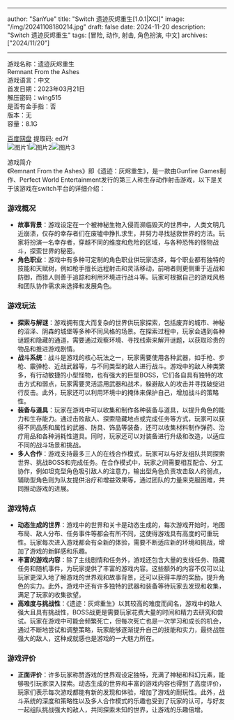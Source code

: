 
---
author: "SanYue"
title: "Switch 遗迹灰烬重生[1.0.1|XCI]"
image: "/img/20241108180214.jpg"
draft: false
date: 2024-11-20
description: "Switch 遗迹灰烬重生"
tags: [冒险, 动作, 射击, 角色扮演, 中文]
archives: ["2024/11/20"]

---

游戏名称：遗迹灰烬重生   
Remnant From the Ashes    
游戏语言：中文  
首发日期：2023年03月21日  
解压密码：wing515  
是否有金手指：否  
版本：无   
容量：8.1G

[百度网盘](https//pan.baidu.com/s/1sZ6Yj1vv4uzWLNrUx4KykA) 提取码: ed7f  
![图片1](/img/1e5fdd.jpg)![图片2](/img/c089ad3.jpg)![图片3](/img/2d3150c.jpg)  

游戏简介  
《Remnant From the Ashes》即《遗迹：灰烬重生》，是一款由Gunfire Games制作、Perfect World Entertainment发行的第三人称生存动作射击游戏，以下是关于该游戏在switch平台的详细介绍：

### 游戏概况
- **故事背景**：游戏设定在一个被神秘生物入侵而濒临毁灭的世界中，人类文明几近崩溃，仅存的幸存者们在废墟中挣扎求生，并努力寻找拯救世界的方法。玩家将扮演一名幸存者，穿越不同的维度和危险的区域，与各种恐怖的怪物战斗，探索世界的秘密。
- **角色职业**：游戏中有多种可定制的角色职业供玩家选择，每个职业都有独特的技能和天赋树，例如枪手擅长远程射击和灵活移动，前哨者则更侧重于近战和防御，而猎人则善于追踪和利用环境进行战斗等。玩家可根据自己的游戏风格和团队协作需求来选择和发展角色。

### 游戏玩法
- **探索与解谜**：游戏拥有庞大而复杂的世界供玩家探索，包括废弃的城市、神秘的沼泽、阴森的城堡等多种不同风格的场景。在探索过程中，玩家会遇到各种谜题和隐藏的通道，需要通过观察环境、寻找线索来解开谜题，以获取珍贵的物品和推进游戏剧情。
- **战斗系统**：战斗是游戏的核心玩法之一，玩家需要使用各种武器，如手枪、步枪、霰弹枪、近战武器等，与不同类型的敌人进行战斗。游戏中的敌人种类繁多，有行动敏捷的小型怪物，也有强大的巨型BOSS，它们各自具有独特的攻击方式和弱点，玩家需要灵活运用武器和战术，躲避敌人的攻击并寻找破绽进行反击。此外，玩家还可以利用环境中的掩体来保护自己，增加战斗的策略性。
- **装备与道具**：玩家在游戏中可以收集和制作各种装备与道具，以提升角色的能力和生存能力。通过击败敌人、探索隐藏地点或完成任务等方式，玩家可以获得不同品质和属性的武器、防具、饰品等装备，还可以收集材料制作弹药、治疗用品和各种消耗性道具。同时，玩家还可以对装备进行升级和改造，以适应不同的战斗场景和挑战。
- **多人合作**：游戏支持最多三人的在线合作模式，玩家可以与好友组队共同探索世界、挑战BOSS和完成任务。在合作模式中，玩家之间需要相互配合、分工协作，例如坦克型角色吸引敌人的注意力，输出型角色负责攻击敌人的弱点，辅助型角色则为队友提供治疗和增益效果等，通过团队的力量来克服困难，共同推动游戏的进展。

### 游戏特点
- **动态生成的世界**：游戏中的世界和关卡是动态生成的，每次游戏开始时，地图布局、敌人分布、任务事件等都会有所不同，这使得游戏具有高度的可重玩性。玩家每次进入游戏都会有全新的体验，需要不断适应新的环境和挑战，增加了游戏的新鲜感和乐趣。
- **丰富的游戏内容**：除了主线剧情和任务外，游戏还包含大量的支线任务、隐藏任务和随机事件，为玩家提供了丰富的游戏内容。这些额外的内容不仅可以让玩家更深入地了解游戏的世界观和故事背景，还可以获得丰厚的奖励，提升角色的实力。此外，游戏中还有许多独特的武器和装备等待玩家去发现和收集，满足了玩家的收集欲望。
- **高难度与挑战性**：《遗迹：灰烬重生》以其较高的难度而闻名，游戏中的敌人强大且具有挑战性，BOSS战更是需要玩家花费大量的时间和精力去研究和尝试。玩家在游戏中可能会频繁死亡，但每次死亡也是一次学习和成长的机会，通过不断地尝试和调整策略，玩家能够逐渐提升自己的技能和实力，最终战胜强大的敌人，这种成就感也是游戏的一大魅力所在。

### 游戏评价
- **正面评价**：许多玩家称赞游戏的世界观设定独特，充满了神秘和科幻元素，能够吸引玩家深入探索。动态生成的世界和丰富的游戏内容也得到了高度评价，玩家们表示每次游戏都能有新的发现和体验，增加了游戏的耐玩性。此外，战斗系统的深度和策略性以及多人合作模式的乐趣也受到了玩家的认可，与好友一起组队挑战强大的敌人，共同探索未知的世界，让游戏的乐趣倍增。 
